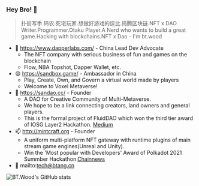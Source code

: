 ### Hey Bro! 👋

> 扑街写手.码农.死宅玩家.想做好游戏的逗比.捣腾区块链.NFT x DAO
> Writer.Programmer.Otaku Player.A Nerd who wants to build a great game.Hacking with blockchains.NFT x Dao
>                                            - I'm bt.wood

- 👯 https://www.dapperlabs.com/ - China Lead Dev Advocate
  - The NFT company with serious business of fun and games on the blockchain
  - Flow, NBA Topshot, Dapper Wallet, etc.
- 😄 https://sandbox.game/ - Ambassador in China
  - Play, Create, Own, and Govern a virtual world made by players
  - Welcome to Voxel Metaverse!
- 🌱 https://sandao.cc/ - Founder
  - A DAO for Creative Community of Multi-Metaverse.
  - We hope to be a link connecting creators, land owners and general players.
  - This is the formal project of FluidDAO which won the third tier award of IOSG Layer2 Hackathon. [Medium](https://medium.com/iosg-ventures/layer2-hackathon-came-to-a-perfect-end-the-star-our-destination-21ff68924a)
- 📫 http://mintcraft.org - Founder
  - A uniform multi-platform NFT gateway with runtime plugins of main stream game engines(Unreal and Unity).
  - Win the 'Most popular with Developers' Award of Polkadot 2021 Summber Hackathon.[Chainnews](https://www.chainnews.com/articles/735669402216.htm)
- 💬 mailto:tech@btang.cn

![BT.Wood's GitHub stats](https://github-readme-stats.vercel.app/api?username=btspoony&theme=onedark&show_icons=true)

<!--
**btspoony/btspoony** is a ✨ _special_ ✨ repository because its `README.md` (this file) appears on your GitHub profile.

Here are some ideas to get you started:

- 🔭 I’m currently working on ...
- 🌱 I’m currently learning ...
- 👯 I’m looking to collaborate on ...
- 🤔 I’m looking for help with ...
- 💬 Ask me about ...
- 📫 How to reach me: ...
- 😄 Pronouns: ...
- ⚡ Fun fact: ...
-->
